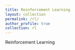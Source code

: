 ```yaml
---
title: Reinforcement Learning
layout: collection
permalink: /rl/
author_profile: true
collection: rl
---
```


Reinforcement Learning